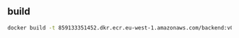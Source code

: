 ## build

```bash
docker build -t 859133351452.dkr.ecr.eu-west-1.amazonaws.com/backend:v0.0.4 --platform linux/amd64 .
```
